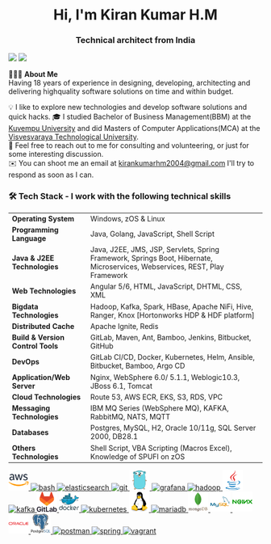 <h1 align="center">Hi, I'm Kiran Kumar H.M</h1>
<h3 align="center">Technical architect from India</h3>


<img src="https://miro.medium.com/v2/resize:fit:1400/0*goaFvkjpQM-0p0h6.">
<img src="https://media.licdn.com/dms/image/D5612AQGs3cA_9DYwuA/article-cover_image-shrink_423_752/0/1677890171661?e=1695254400&v=beta&t=LTuFCZqAShlCRc_yFG_Z3bC_bODis2HWnFWrVHuzR8s" >

    
      
👨🏻‍💻  **About Me**  
Having 18 years of experience in designing, developing, architecting and delivering highquality software solutions on time and within budget.

💡  I like to explore new technologies and develop software solutions and quick hacks.
🎓  I studied Bachelor of Business Management(BBM) at the [Kuvempu University](http://www.kuvempu.ac.in/) and did Masters of Computer Applications(MCA) at the [Visvesvaraya Technological University](https://vtu.ac.in).  
💬  Feel free to reach out to me for consulting and volunteering, or just for some interesting discussion.  
✉️  You can shoot me an email at kirankumarhm2004@gmail.com I'll try to respond as soon as I can.


  
<h3 align="left">🛠  Tech Stack - I work with the following technical skills</h3>
  
| | |
:-----|:-----
**Operating System**|Windows, zOS & Linux
**Programming Language**|Java, Golang, JavaScript, Shell Script
**Java & J2EE Technologies**|Java, J2EE, JMS, JSP, Servlets, Spring Framework, Springs Boot, Hibernate, Microservices, Webservices, REST, Play Framework
**Web Technologies**|Angular 5/6, HTML, JavaScript, DHTML, CSS, XML
**Bigdata Technologies**|Hadoop, Kafka, Spark, HBase, Apache NiFi, Hive, Ranger, Knox [Hortonworks HDP & HDF platform]
**Distributed Cache**|Apache Ignite, Redis
**Build & Version Control Tools**|GitLab, Maven, Ant, Bamboo, Jenkins, Bitbucket, GitHub
**DevOps**|GitLab CI/CD, Docker, Kubernetes, Helm, Ansible, Bitbucket, Bamboo, Argo CD
**Application/Web Server**|Nginx, WebSphere 6.0/ 5.1.1, Weblogic10.3, JBoss 6.1, Tomcat
**Cloud Technologies**|Route 53, AWS ECR, EKS, S3, RDS, VPC
**Messaging Technologies**|IBM MQ Series (WebSphere MQ), KAFKA, RabbitMQ, NATS, MQTT
**Databases**|Postgres, MySQL, H2, Oracle 10/11g, SQL Server 2000, DB28.1
**Others Technologies**|Shell Script, VBA Scripting (Macros Excel), Knowledge of SPUFI on zOS

<p align="left"> <a href="https://aws.amazon.com" target="_blank" rel="noreferrer"> <img src="https://raw.githubusercontent.com/devicons/devicon/master/icons/amazonwebservices/amazonwebservices-original-wordmark.svg" alt="aws" width="40" height="40"/> </a> <a href="https://www.gnu.org/software/bash/" target="_blank" rel="noreferrer"> <img src="https://www.vectorlogo.zone/logos/gnu_bash/gnu_bash-icon.svg" alt="bash" width="40" height="40"/> </a>  <a href="https://www.elastic.co" target="_blank" rel="noreferrer"> <img src="https://www.vectorlogo.zone/logos/elastic/elastic-icon.svg" alt="elasticsearch" width="40" height="40"/> </a> <a href="https://git-scm.com/" target="_blank" rel="noreferrer"> <img src="https://www.vectorlogo.zone/logos/git-scm/git-scm-icon.svg" alt="git" width="40" height="40"/> </a> <a href="https://golang.org" target="_blank" rel="noreferrer"> <img src="https://raw.githubusercontent.com/devicons/devicon/master/icons/go/go-original.svg" alt="go" width="40" height="40"/> </a> <a href="https://grafana.com" target="_blank" rel="noreferrer"> <img src="https://www.vectorlogo.zone/logos/grafana/grafana-icon.svg" alt="grafana" width="40" height="40"/> </a> <a href="https://hadoop.apache.org/" target="_blank" rel="noreferrer"> <img src="https://www.vectorlogo.zone/logos/apache_hadoop/apache_hadoop-icon.svg" alt="hadoop" width="40" height="40"/> </a> <a href="https://www.java.com" target="_blank" rel="noreferrer"> <img src="https://raw.githubusercontent.com/devicons/devicon/master/icons/java/java-original.svg" alt="java" width="40" height="40"/> </a> <a href="https://kafka.apache.org/" target="_blank" rel="noreferrer"> <img src="https://www.vectorlogo.zone/logos/apache_kafka/apache_kafka-icon.svg" alt="kafka" width="40" height="40"/> </a> 
<a href="https://gitlab.com/" target="_blank" rel="noreferrer"> <img src="https://raw.githubusercontent.com/devicons/devicon/master/icons/gitlab/gitlab-original-wordmark.svg" alt="docker" width="40" height="40"/> </a><a href="https://www.docker.com/" target="_blank" rel="noreferrer"> <img src="https://raw.githubusercontent.com/devicons/devicon/master/icons/docker/docker-original-wordmark.svg" alt="docker" width="40" height="40"/> </a><a href="https://kubernetes.io" target="_blank" rel="noreferrer"> <img src="https://www.vectorlogo.zone/logos/kubernetes/kubernetes-icon.svg" alt="kubernetes" width="40" height="40"/> </a> <a href="https://www.linux.org/" target="_blank" rel="noreferrer"> <img src="https://raw.githubusercontent.com/devicons/devicon/master/icons/linux/linux-original.svg" alt="linux" width="40" height="40"/> </a> <a href="https://mariadb.org/" target="_blank" rel="noreferrer"> <img src="https://www.vectorlogo.zone/logos/mariadb/mariadb-icon.svg" alt="mariadb" width="40" height="40"/> </a> <a href="https://www.mongodb.com/" target="_blank" rel="noreferrer"> <img src="https://raw.githubusercontent.com/devicons/devicon/master/icons/mongodb/mongodb-original-wordmark.svg" alt="mongodb" width="40" height="40"/> </a> <a href="https://www.mysql.com/" target="_blank" rel="noreferrer"> <img src="https://raw.githubusercontent.com/devicons/devicon/master/icons/mysql/mysql-original-wordmark.svg" alt="mysql" width="40" height="40"/> </a> <a href="https://www.nginx.com" target="_blank" rel="noreferrer"> <img src="https://raw.githubusercontent.com/devicons/devicon/master/icons/nginx/nginx-original.svg" alt="nginx" width="40" height="40"/> </a> <a href="https://www.oracle.com/" target="_blank" rel="noreferrer"> <img src="https://raw.githubusercontent.com/devicons/devicon/master/icons/oracle/oracle-original.svg" alt="oracle" width="40" height="40"/> </a> <a href="https://www.postgresql.org" target="_blank" rel="noreferrer"> <img src="https://raw.githubusercontent.com/devicons/devicon/master/icons/postgresql/postgresql-original-wordmark.svg" alt="postgresql" width="40" height="40"/> </a> <a href="https://postman.com" target="_blank" rel="noreferrer"> <img src="https://www.vectorlogo.zone/logos/getpostman/getpostman-icon.svg" alt="postman" width="40" height="40"/> </a> <a href="https://spring.io/" target="_blank" rel="noreferrer"> <img src="https://www.vectorlogo.zone/logos/springio/springio-icon.svg" alt="spring" width="40" height="40"/> </a> <a href="https://www.vagrantup.com/" target="_blank" rel="noreferrer"> <img src="https://www.vectorlogo.zone/logos/vagrantup/vagrantup-icon.svg" alt="vagrant" width="40" height="40"/> </a> </p>



